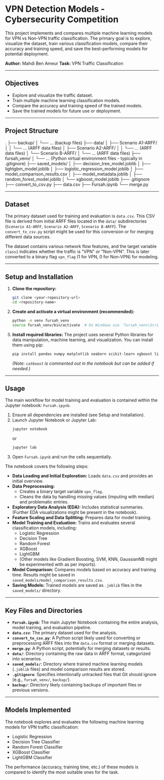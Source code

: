 # VPN Detection Models - Cybersecurity Competition

This project implements and compares multiple machine learning models for VPN vs Non-VPN traffic classification. The primary goal is to explore, visualize the dataset, train various classification models, compare their accuracy and training speed, and save the best-performing models for potential deployment.

**Author:** Mahdi Ben Ameur
**Task:** VPN Traffic Classification

---

## Objectives

* Explore and visualize the traffic dataset.
* Train multiple machine learning classification models.
* Compare the accuracy and training speed of the trained models.
* Save the trained models for future use or deployment.

---

## Project Structure

.
├── backup/
│   └── ... (backup files)
├── data/
│   ├── Scenario A1-ARFF/
│   │   └── ... (ARFF data files)
│   ├── Scenario A2-ARFF/
│   │   └── ... (ARFF data files)
│   └── Scenario B-ARFF/
│       └── ... (ARFF data files)
├── fursah_venv/
│   └── ... (Python virtual environment files - typically in .gitignore)
├── saved_models/
│   ├── decision_tree_model.joblib
│   ├── lightgbm_model.joblib
│   ├── logistic_regression_model.joblib
│   ├── model_comparison_results.csv
│   ├── model_metadata.joblib
│   ├── random_forest_model.joblib
│   └── xgboost_model.joblib
├── .gitignore
├── convert_to_csv.py
├── data.csv
├── Fursah.ipynb
└── merge.py


---

## Dataset

The primary dataset used for training and evaluation is `data.csv`. This CSV file is derived from initial ARFF files located in the `data/` subdirectories (`Scenario A1-ARFF`, `Scenario A2-ARFF`, `Scenario B-ARFF`). The `convert_to_csv.py` script might be used for this conversion or for merging different data sources.

The dataset contains various network flow features, and the target variable `class1` indicates whether the traffic is "VPN" or "Non-VPN". This is later converted to a binary flag `vpn_flag` (1 for VPN, 0 for Non-VPN) for modeling.

---

## Setup and Installation

1.  **Clone the repository:**
    ```bash
    git clone <your-repository-url>
    cd <repository-name>
    ```

2.  **Create and activate a virtual environment (recommended):**
    ```bash
    python -m venv fursah_venv
    source fursah_venv/bin/activate  # On Windows use `fursah_venv\Scripts\activate`
    ```

3.  **Install required libraries:**
    The project uses several Python libraries for data manipulation, machine learning, and visualization. You can install them using pip:
    ```bash
    pip install pandas numpy matplotlib seaborn scikit-learn xgboost lightgbm joblib
    ```
    *(Note: `catboost` is commented out in the notebook but can be added if needed.)*

---

## Usage

The main workflow for model training and evaluation is contained within the Jupyter notebook: `Fursah.ipynb`.

1.  Ensure all dependencies are installed (see Setup and Installation).
2.  Launch Jupyter Notebook or Jupyter Lab:
    ```bash
    jupyter notebook
    ```
    or
    ```bash
    jupyter lab
    ```
3.  Open `Fursah.ipynb` and run the cells sequentially.

The notebook covers the following steps:
* **Data Loading and Initial Exploration:** Loads `data.csv` and provides an initial overview.
* **Data Preprocessing:**
    * Creates a binary target variable `vpn_flag`.
    * Cleans the data by handling missing values (imputing with median) and problematic entries.
* **Exploratory Data Analysis (EDA):** Includes statistical summaries. (Further EDA visualizations might be present in the notebook).
* **Feature Scaling and Data Splitting:** Prepares data for model training.
* **Model Training and Evaluation:** Trains and evaluates several classification models, including:
    * Logistic Regression
    * Decision Tree
    * Random Forest
    * XGBoost
    * LightGBM
    * (Other models like Gradient Boosting, SVM, KNN, GaussianNB might be experimented with as per imports).
* **Model Comparison:** Compares models based on accuracy and training time. Results might be saved in `saved_models/model_comparison_results.csv`.
* **Saving Models:** Trained models are saved as `.joblib` files in the `saved_models/` directory.

---

## Key Files and Directories

* **`Fursah.ipynb`**: The main Jupyter Notebook containing the entire analysis, model training, and evaluation pipeline.
* **`data.csv`**: The primary dataset used for the analysis.
* **`convert_to_csv.py`**: A Python script likely used for converting or preprocessing ARFF files into the `data.csv` format or merging datasets.
* **`merge.py`**: A Python script, potentially for merging datasets or results.
* **`data/`**: Directory containing the raw data in ARFF format, categorized into scenarios.
* **`saved_models/`**: Directory where trained machine learning models (`.joblib` files) and model comparison results are stored.
* **`.gitignore`**: Specifies intentionally untracked files that Git should ignore (e.g., `fursah_venv/`, `backup/`).
* **`backup/`**: Directory likely containing backups of important files or previous versions.

---

## Models Implemented

The notebook explores and evaluates the following machine learning models for VPN traffic classification:

* Logistic Regression
* Decision Tree Classifier
* Random Forest Classifier
* XGBoost Classifier
* LightGBM Classifier

The performance (accuracy, training time, etc.) of these models is compared to identify the most suitable ones for the task.
